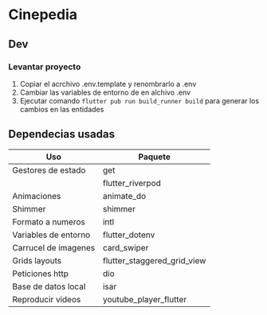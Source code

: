 # Cinepedia

## Dev

### Levantar proyecto
1. Copiar el acrchivo .env.template y renombrarlo a .env
2. Cambiar las variables de entorno de en alchivo .env
3. Ejecutar comando ```flutter pub run build_runner build``` para generar los cambios en las entidades


## Dependecias usadas

| Uso                  | Paquete                     |
|----------------------|-----------------------------|
| Gestores de estado   | get                         |
|                      | flutter_riverpod            |
| Animaciones          | animate_do                  |
| Shimmer              | shimmer                     |
| Formato a numeros    | intl                        |
| Variables de entorno | flutter_dotenv              |
| Carrucel de imagenes | card_swiper                 |
| Grids layouts        | flutter_staggered_grid_view |
| Peticiones http      | dio                         |
| Base de datos local  | isar                        |
| Reproducir videos    | youtube_player_flutter      |